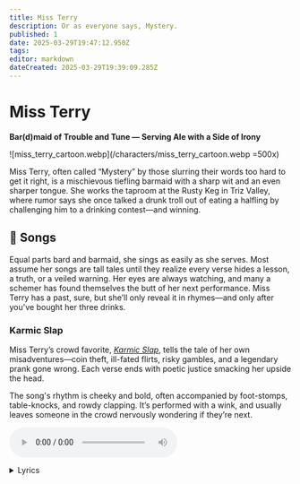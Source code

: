 ```yaml
---
title: Miss Terry
description: Or as everyone says, Mystery.
published: 1
date: 2025-03-29T19:47:12.950Z
tags: 
editor: markdown
dateCreated: 2025-03-29T19:39:09.285Z
---
```


# Miss Terry
**Bar(d)maid of Trouble and Tune — Serving Ale with a Side of Irony**

![miss_terry_cartoon.webp](/characters/miss_terry_cartoon.webp =500x)


Miss Terry, often called “Mystery” by those slurring their words too hard to get it right, is a mischievous tiefling barmaid with a sharp wit and an even sharper tongue. She works the taproom at the Rusty Keg in Triz Valley, where rumor says she once talked a drunk troll out of eating a halfling by challenging him to a drinking contest—and winning.

## 🎵 Songs

Equal parts bard and barmaid, she sings as easily as she serves. Most assume her songs are tall tales until they realize every verse hides a lesson, a truth, or a veiled warning. Her eyes are always watching, and many a schemer has found themselves the butt of her next performance. Miss Terry has a past, sure, but she’ll only reveal it in rhymes—and only after you've bought her three drinks.  

### Karmic Slap

Miss Terry’s crowd favorite, *[Karmic Slap](/i/98)*, tells the tale of her own misadventures—coin theft, ill-fated flirts, risky gambles, and a legendary prank gone wrong. Each verse ends with poetic justice smacking her upside the head.  

The song's rhythm is cheeky and bold, often accompanied by foot-stomps, table-knocks, and rowdy clapping. It’s performed with a wink, and usually leaves someone in the crowd nervously wondering if they’re next.

<audio controls="1" controlslist="noplaybackrate" src="/music/karmic_slap_v2.mp3"></audio>
<details>
	<summary>Lyrics</summary>
[Verse 1]
Oh, gather ye 'round and hear my plight, 
Of folly, fate, and misplaced might! 
I swiped a coin, thought none would see, 
But karma had a slap for me!

[Chorus]
The karmic slap, it comes around,
One swift crack and down ye go!
Think ye sly? Ye’ll kiss the ground,
For justice loves a good back-blow!

[Verse 2]
I wooed a lad with words so sweet, 
Swore my heart would ne’er retreat, 
But just as I leaned in for a kiss, 
His wife's slap said, "No, not like this!"

[Chorus]
Ohhh, the karmic slap, it comes around, 
One swift crack and down ye go!
Think ye sly? Ye’ll kiss the ground,
For justice loves a good back-blow!

[Verse 3]
I wagered all on dice so bold, 
Dreams of silver, dreams of gold! 
But luck it laughed, the dice did sneer, 
Now I owe more than I own, I fear!

[Chorus]
Ohhh, the karmic slap, it comes around,
One swift crack and down ye go!
Think ye sly? Ye’ll kiss the ground,
For justice loves a good back-blow!

[Verse 4]
A trick I played, so sharp, so grand, 
Tied me mate’s boots with cunning hand! 
But as he tripped, he flailed ‘round wide, 
And sent me tumbling on my backside!

[Chorus Variation]
Ohhh, the karmic slap, it comes around, 
One swift crack and down ye go!
And when ye finally hit the ground
You'll meet with justices back-blow!

[Outro]
So raise a glass, heed well this song, 
What ye give shall come along! 
For every prank and every trick, 
Karma’s got a slap that’s quick!

Huzzah!
</details>

